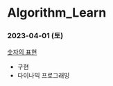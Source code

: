 # Algorithm_Learn
### 2023-04-01 (토)
[숫자의 표현](https://school.programmers.co.kr/learn/courses/30/lessons/12924)
- 구현
- 다이나믹 프로그래밍

